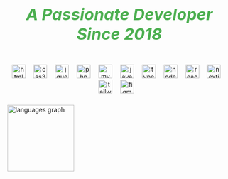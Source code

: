<div align="center">
  <div style="font-size: 24px; font-weight: bold; color: #4CAF50; text-align: center;">
    <h2><i>A Passionate Developer Since 2018</i></h2>
  </div>

  <br clear="both">

  <img src="https://cdn.jsdelivr.net/gh/devicons/devicon/icons/html5/html5-original.svg" height="31" alt="html5 logo"  />
  <img width="10" />
  <img src="https://cdn.jsdelivr.net/gh/devicons/devicon/icons/css3/css3-original.svg" height="31" alt="css3 logo"  />
  <img width="10" />
  <img src="https://cdn.jsdelivr.net/gh/devicons/devicon/icons/jquery/jquery-original.svg" height="31" alt="jquery logo" />
  <img width="10" />
  <img src="https://cdn.jsdelivr.net/gh/devicons/devicon/icons/php/php-original.svg" height="31" alt="php logo" />
  <img width="10" />
  <img src="https://cdn.jsdelivr.net/gh/devicons/devicon/icons/mysql/mysql-original.svg" height="31" alt="mysql logo" />
  <img width="10" />
  <img src="https://cdn.jsdelivr.net/gh/devicons/devicon/icons/javascript/javascript-original.svg" height="31" alt="javascript logo"  />
  <img width="10" />
  <img src="https://cdn.jsdelivr.net/gh/devicons/devicon/icons/typescript/typescript-original.svg" height="31" alt="typescript logo"  />
  <img width="10" />
  <img src="https://cdn.simpleicons.org/nodedotjs/339933" height="31" alt="nodejs logo"  />
  <img width="10" />
  <img src="https://cdn.jsdelivr.net/gh/devicons/devicon/icons/react/react-original.svg" height="31" alt="react logo"  />
  <img width="10" />
  <img src="https://cdn.jsdelivr.net/gh/devicons/devicon/icons/nextjs/nextjs-original.svg" height="31" alt="nextjs logo"  />
  <img width="10" />
  <img src="https://cdn.simpleicons.org/tailwindcss/06B6D4" height="31" alt="tailwindcss logo"  />
  <img width="10" />
  <img src="https://cdn.simpleicons.org/figma/F24E1E" height="31" alt="figma logo"  />
  <img width="10" />
</div>

###

  <img src="https://github-readme-stats.vercel.app/api/top-langs?username=mshsheikh&locale=en&hide_title=false&layout=compact&card_width=320&langs_count=5&theme=dracula&hide_border=false" height="150" alt="languages graph"  />
</div>

<br clear="both">

